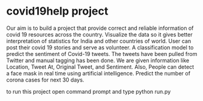 # covid19help project
Our aim is to build a project that provide correct and reliable information of covid 19 resources across the country.
Visualize the data so it gives better interpretation of statistics for India and other countries of world. 
User can post their covid 19 stories and serve as volunteer.
A classification model to predict the sentiment of Covid-19 tweets.
The tweets have been pulled from Twitter and manual tagging has been done. We are given information like Location, Tweet At, Original Tweet, and Sentiment.
Also, People can detect a face mask in real time using artificial intelligence.
Predict the number of corona cases for next 30 days.

to run this project open command prompt and type python run.py
